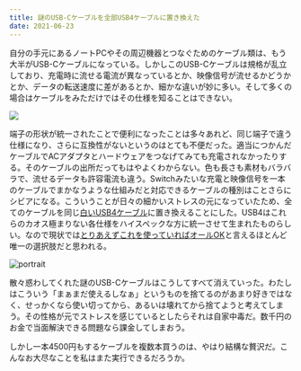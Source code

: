 ```yaml
---
title: 謎のUSB-Cケーブルを全部USB4ケーブルに置き換えた
date: 2021-06-23
---
```


自分の手元にあるノートPCやその周辺機器とつなぐためのケーブル類は、もう大半がUSB-Cケーブルになっている。しかしこのUSB-Cケーブルは規格が乱立しており、充電時に流せる電流が異なっているとか、映像信号が流せるかどうかとか、データの転送速度に差があるとか、細かな違いが妙に多い。そして多くの場合はケーブルをみただけではその仕様を知ることはできない。

![](https://source.unsplash.com/QM9yzAoX-GQ/1600x1000)

端子の形状が統一されたことで便利になったことは多々あれど、同じ端子で違う仕様になり、さらに互換性がないというのはとても不便だった。適当につかんだケーブルでACアダプタとハードウェアをつなげてみても充電されなかったりする。そのケーブルの出所だってもはやよくわからない。色も長さも素材もバラバラで、流せるデータも許容電流も違う。Switchみたいな充電と映像信号を一本のケーブルでまかなうような仕組みだと対応できるケーブルの種別はことさらにシビアになる。こういうことが日々の細かいストレスの元になっていたため、全てのケーブルを同じ[白いUSB4ケーブル](https://www.yodobashi.com/product/100000001005882655/)に置き換えることにした。USB4はこれらのカオス極まりない各仕様をハイスペックな方に統一させて生まれたものらしい。なので現状では[とりあえずこれを使っていればオールOK](https://www.elecom.co.jp/pickup/contents/00061/)と言えるほとんど唯一の選択肢だと思われる。

![portrait](https://photos.smugmug.com/photos/i-p9SbN9M/1/02c4ac92/X4/i-p9SbN9M-X4.jpg)

散々惑わしてくれた謎のUSB-Cケーブルはこうしてすべて消えていった。わたしはこういう「まぁまだ使えるしなぁ」というものを捨てるのがあまり好きではなく、せっかくなら使い切ってから、あるいは壊れてから捨てようと考えてしまう。その性格が元でストレスを感じているとしたらそれは自家中毒だ。数千円のお金で当面解決できる問題なら課金してしまおう。

しかし一本4500円もするケーブルを複数本買うのは、やはり結構な贅沢だ。こんなお大尽なことを私はまた実行できるだろうか。
